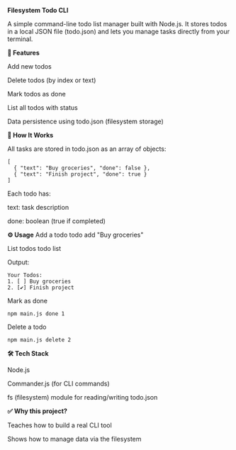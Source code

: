 **Filesystem Todo CLI**

A simple command-line todo list manager built with Node.js.
It stores todos in a local JSON file (todo.json) and lets you manage tasks directly from your terminal.

**🚀 Features**

Add new todos

Delete todos (by index or text)

Mark todos as done

List all todos with status

Data persistence using todo.json (filesystem storage)

**📂 How It Works**

All tasks are stored in todo.json as an array of objects:

```
[
  { "text": "Buy groceries", "done": false },
  { "text": "Finish project", "done": true }
]
```


Each todo has:

text: task description

done: boolean (true if completed)

**⚙️ Usage**
Add a todo
todo add "Buy groceries"

List todos
todo list


Output:
```
Your Todos:
1. [ ] Buy groceries
2. [✔] Finish project
```

Mark as done
```
npm main.js done 1
```


Delete a todo
```
npm main.js delete 2
```


**🛠 Tech Stack**

Node.js

Commander.js (for CLI commands)

fs (filesystem) module for reading/writing todo.json

**✅ Why this project?**

Teaches how to build a real CLI tool

Shows how to manage data via the filesystem



